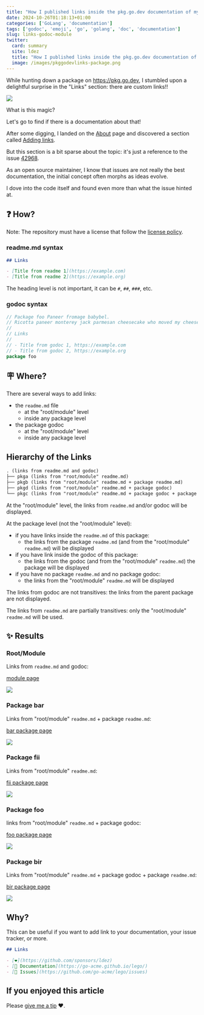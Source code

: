 ```yaml
---
title: "How I published links inside the pkg.go.dev documentation of my module"
date: 2024-10-26T01:18:13+01:00
categories: ['GoLang', 'documentation']
tags: ['godoc', 'emoji', 'go', 'golang', 'doc', 'documentation']
slug: links-godoc-module
twitter:
  card: summary
  site: ldez
  title: "How I published links inside the pkg.go.dev documentation of my module"
  image: /images/pkggodevlinks-package.png
---
```


While hunting down a package on https://pkg.go.dev, I stumbled upon a delightful surprise in the "Links" section: there are custom links!!

![](/images/pkggodevlinks-package.png)

What is this magic?

<!--more-->

Let's go to find if there is a documentation about that!

After some digging, I landed on the [About](https://pkg.go.dev/about) page and discovered a section called [Adding links](https://pkg.go.dev/about#adding-links).

But this section is a bit sparse about the topic: it's just a reference to the issue [42968](https://github.com/golang/go/issues/42968).

As an open source maintainer, I know that issues are not really the best documentation, the initial concept often morphs as ideas evolve.

I dove into the code itself and found even more than what the issue hinted at.

## ❓ How?

Note: The repository must have a license that follow the [license policy](https://pkg.go.dev/license-policy).

### readme.md syntax

```markdown
## Links

- [Title from readme 1](https://example.com)
- [Title from readme 2](https://example.org)
```

The heading level is not important, it can be `#`, `##`, `###`, etc.

### godoc syntax

```go
// Package foo Paneer fromage babybel.
// Ricotta paneer monterey jack parmesan cheesecake who moved my cheese bavarian bergkase cheeseburger. 
//
// Links
//
// - Title from godoc 1, https://example.com
// - Title from godoc 2, https://example.org
package foo
```

## 🪧 Where?

There are several ways to add links:

- the `readme.md` file
  - at the "root/module" level
  - inside any package level
- the package godoc
  - at the "root/module" level
  - inside any package level

## Hierarchy of the Links

```md
. (links from readme.md and godoc)
├── pkga (links from "root/module" readme.md)
├── pkgb (links from "root/module" readme.md + package readme.md)
├── pkgd (links from "root/module" readme.md + package godoc)
└── pkgc (links from "root/module" readme.md + package godoc + package readme.md)
```

At the "root/module" level, the links from `readme.md` and/or godoc will be displayed.

At the package level (not the "root/module" level):
- if you have links inside the `readme.md` of this package:
  - the links from the package `readme.md` (and from the "root/module" `readme.md`) will be displayed
- if you have link inside the godoc of this package:
  - the links from the godoc (and from the "root/module" `readme.md`) the package will be displayed
- if you have no package `readme.md` and no package godoc:
  - the links from the "root/module" `readme.md` will be displayed

The links from godoc are not transitives: the links from the parent package are not displayed.

The links from `readme.md` are partially transitives: only the "root/module" `readme.md` will be used.

## ✨ Results

### Root/Module

Links from `readme.md` and godoc:

[module page](https://pkg.go.dev/github.com/ldez/pkggodevlinks@v0.1.0)

![](/images/pkggodevlinks-package.png)

### Package bar

Links from "root/module" `readme.md` + package `readme.md`:

[bar package page](https://pkg.go.dev/github.com/ldez/pkggodevlinks@v0.1.0/bar)

![](/images/pkggodevlinks-bar-package.png)

### Package fii

Links from "root/module" `readme.md`:

[fii package page](https://pkg.go.dev/github.com/ldez/pkggodevlinks@v0.1.0/fii)

![](/images/pkggodevlinks-fii-package.png)

### Package foo

links from "root/module" `readme.md` + package godoc:

[foo package page](https://pkg.go.dev/github.com/ldez/pkggodevlinks@v0.1.0/foo)

![](/images/pkggodevlinks-foo-package.png)

### Package bir

Links from "root/module" `readme.md` + package godoc + package `readme.md`:

[bir package page](https://pkg.go.dev/github.com/ldez/pkggodevlinks@v0.1.0/bir)

![](/images/pkggodevlinks-bir-package.png)

## Why?

This can be useful if you want to add link to your documentation, your issue tracker, or more.

```markdown
## Links

- [❤️](https://github.com/sponsors/ldez)
- [📑 Documentation](https://go-acme.github.io/lego/)
- [🐞 Issues](https://github.com/go-acme/lego/issues)
```

## If you enjoyed this article

Please [give me a tip](https://github.com/sponsors/ldez) ❤️.
